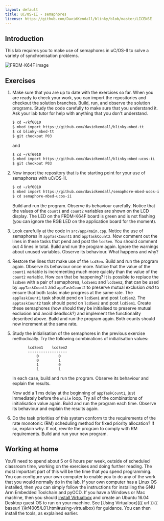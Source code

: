 ```yaml
---
layout: default
title: uC/OS-II - semaphores
license: https://github.com/DavidKendall/blinky/blob/master/LICENSE
---
```


## Introduction

<p class="lead">
This lab requires you to make use of semaphores in uC/OS-II to solve a variety of
synchronisation problems.
</p>

<img src="assets/images/appshield.png" alt="FRDM-K64F image" class="img-responsive center-block"/>

## Exercises

1. Make sure that you are up to date with the exercises so far. When you are 
   ready to check your work, you can import the repositories and checkout the 
   solution branches. Build, run, and observe the solution programs. Study the
   code carefully to make sure that you understand it. Ask your lab tutor for
   help with anything that you don't understand.

   ```sh
   $ cd ~/kf6010
   $ mbed import https://github.com/davidkendall/blinky-mbed-tt
   $ cd blinky-mbed-tt
   $ git checkout P03
   ```
   and

   ```sh
   $ cd ~/kf6010
   $ mbed import https://github.com/davidkendall/blinky-mbed-ucos-ii
   $ git checkout P03
   ```

1. Now import the repository that is the starting point for your use of
   semaphores with uC/OS-II.

   ```sh
   $ cd ~/kf6010
   $ mbed import https://github.com/davidkendall/semaphore-mbed-ucos-ii
   $ cd semaphore-mbed-ucos-ii
   ```
   Build and run the program. Observe its behaviour carefully. Notice that
   the values of the `count1` and `count2` variables are shown on the LCD
   display. The LED on the FRDM-K64F board is green and is not flashing
   (you can ignore the RGB LED on the application board for the moment).

1. Look carefully at the code in `src/app/main.cpp`. Notice the use
   of semaphores in `appTaskCount1` and `appTaskCount2`. Now comment out
   the lines in these tasks that pend and post the `lcdSem`. You should comment
   out 4 lines in total. Build and run the program again. Ignore the warnings
   about unused variables. Observe its behaviour. What happens and why?
   
1. Restore the lines that make use of the `lcdSem`. Build and run the program
   again. Observe its behaviour once more. Notice that the value of the `count1`
   variable is incrementing much more quickly than the value of the `count2`
   variable. How can that be happening? It is possible to replace the `lcdSem`
   with a pair of semaphores, `lcdSem1` and `lcdSem2`, that can be used
   by `appTaskCount1` and `appTaskCount2` to preserve mutual exclusion *and*
   to ensure that both tasks make progress at the same rate. The `appTaskCount1`
   task should pend on `lcdSem1` and post `lcdSem2`. The `apptaskCount2` task
   should pend on `lcdSem2` and post `lcdSem1`. Create these semaphores
   (how should they be initialised to preserve mutual exclusion and avoid
   deadlock?) and implement the functionality described above. Build and
   run the program again. Both counts should now increment at the same rate.

1. Study the initialisation of the semaphores in the previous exercise
   methodically. Try the following combinations of initialisation values:

   ```
          lcdSem1    lcdSem2
          ------------------
              0         0
              0         1
              1         0
              1         1
   ```
   In each case, build and run the program. Observe its behaviour and explain
   the results.

   Now add a 1 ms delay at the beginning of `appTaskCount1`, just 
   immediately before the `while` loop. Try all of the combinations
   of initialisation value again. Build and run the program each time.
   Observe its behaviour and explain the results again.

1. Do the task priorities of this system conform to the requirements of the
   rate monotonic (RM) scheduling method for fixed priority allocation? If so,
   explain why. If not, rewrite the program to comply with RM requirements.
   Build and run your new program.

## Working at home

You'll need to spend about 5 or 6 hours per week, outside of scheduled
classroom time, working on the exercises and doing further reading. The most
important part of this will be the time that you spend programming. You can
configure your own computer to enable you to do any of the work that you would
normally do in the lab. If your own computer has a Linux OS installed, then you
can simply follow the instructions for installing the GNU Arm Embedded
Toolchain and pyOCD.  If you have a Windows or Mac machine, then you should
[install Virtualbox](https://www.virtualbox.org/manual/ch02.html) and create an
Ubuntu 16.04 Desktop guest OS to run on your machine. See [Using
Virtualbox]({{ url }}{{ baseurl }}kf4005/L01.html#using-virtualbox) for guidance.
You can then install the tools, as explained earlier.


